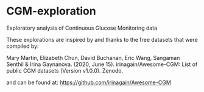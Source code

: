 # CGM-exploration
Exploratory analysis of Continuous Glucose Monitoring data

These explorations are inspired by and thanks to the free datasets that were compiled by:

Mary Martin, Elizabeth Chun, David Buchanan, Eric Wang, Sangaman Senthil & Irina Gaynanova. (2020, June 15). irinagain/Awesome-CGM: List of public CGM datasets (Version v1.0.0). Zenodo.

and can be found at: https://github.com/irinagain/Awesome-CGM
